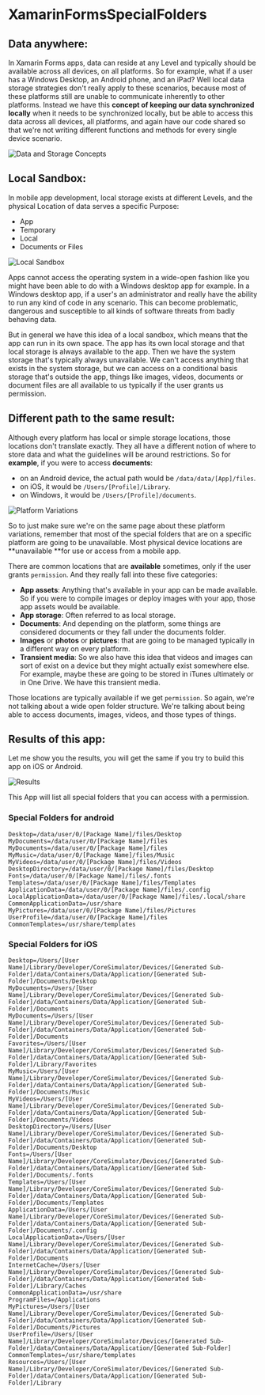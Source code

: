 # XamarinFormsSpecialFolders
## Data anywhere:

In Xamarin Forms apps, data can reside at any Level and typically should be available across all devices, on all platforms. So for example, what if a user has a Windows Desktop, an Android phone, and an iPad? Well local data storage strategies don't really apply to these scenarios, because most of these platforms still are unable to communicate inherently to other platforms. Instead we have this **concept of keeping our data synchronized locally** when it needs to be synchronized locally, but be able to access this data across all devices, all platforms, and again have our code shared so that we're not writing different functions and methods for every single device scenario.

![Data and Storage Concepts](/imgs/data%20anywhere.jpg)

## Local Sandbox:
In mobile app development, local storage exists at different Levels, and the physical Location of data serves a specific Purpose:
* App
* Temporary
* Local
* Documents or Files

![Local Sandbox](/imgs/Local%20Sandbox.jpg)

Apps cannot access the operating system in a wide-open fashion like you might have been able to do with a Windows desktop app for example. In a Windows desktop app, if a user's an administrator and really have the ability to run any kind of code in any scenario. This can become problematic, dangerous and susceptible to all kinds of software threats from badly behaving data. 

But in general we have this idea of a local sandbox, which means that the app can run in its own space. The app has its own local storage and that local storage is always available to the app. Then we have the system storage that's typically always unavailable. We can't access anything that exists in the system storage, but we can access on a conditional basis storage that's outside the app, things like images, videos, documents or document files are all available to us typically if the user grants us permission.

## Different path to the same result:
Although every platform has local or simple storage locations, those locations don't translate exactly. They all have a different notion of where to store data and what the guidelines will be around restrictions.
So for **example**, if you were to access **documents**:
* on an Android device, the actual path would be `/data/data/[App]/files`.
* on iOS, it would be `/Users/[Profile]/Library`.
* on Windows, it would be `/Users/[Profile]/documents`.

![Platform Variations](/imgs/Platform%20Variations.jpg)

So to just make sure we're on the same page about these platform variations, remember that most of the special folders that are on a specific platform are going to be unavailable. Most physical device locations are **unavailable **for use or access from a mobile app. 

There are common locations that are **available** sometimes, only if the user grants `permission`. And they really fall into these five categories: 
* **App assets**: Anything that's available in your app can be made available. So if you were to compile images or deploy images with your app, those app assets would be available.
* **App storage**: Often referred to as local storage.
* **Documents**: And depending on the platform, some things are considered documents or they fall under the documents folder.
* **Images** or **photos** or **pictures**: that are going to be managed typically in a different way on every platform.
* **Transient media**: So we also have this idea that videos and images can sort of exist on a device but they might actually exist somewhere else. For example, maybe these are going to be stored in iTunes ultimately or in One Drive. We have this transient media.

Those locations are typically available if we get `permission`. So again, we're not talking about a wide open folder structure. We're talking about being able to access documents, images, videos, and those types of things.

## Results of this app:
Let me show you the results, you will get the same if you try to build this app on iOS or Android.

![Results](/imgs/results.png)

This App will list all special folders that you can access with a permission.
### Special Folders for android
    
    Desktop=/data/user/0/[Package Name]/files/Desktop
    MyDocuments=/data/user/0/[Package Name]/files
    MyDocuments=/data/user/0/[Package Name]/files
    MyMusic=/data/user/0/[Package Name]/files/Music
    MyVideos=/data/user/0/[Package Name]/files/Videos
    DesktopDirectory=/data/user/0/[Package Name]/files/Desktop
    Fonts=/data/user/0/[Package Name]/files/.fonts
    Templates=/data/user/0/[Package Name]/files/Templates
    ApplicationData=/data/user/0/[Package Name]/files/.config
    LocalApplicationData=/data/user/0/[Package Name]/files/.local/share
    CommonApplicationData=/usr/share
    MyPictures=/data/user/0/[Package Name]/files/Pictures
    UserProfile=/data/user/0/[Package Name]/files
    CommonTemplates=/usr/share/templates

### Special Folders for iOS
    
    Desktop=/Users/[User Name]/Library/Developer/CoreSimulator/Devices/[Generated Sub-Folder]/data/Containers/Data/Application/[Generated Sub-Folder]/Documents/Desktop
    MyDocuments=/Users/[User Name]/Library/Developer/CoreSimulator/Devices/[Generated Sub-Folder]/data/Containers/Data/Application/[Generated Sub-Folder]/Documents
    MyDocuments=/Users/[User Name]/Library/Developer/CoreSimulator/Devices/[Generated Sub-Folder]/data/Containers/Data/Application/[Generated Sub-Folder]/Documents
    Favorites=/Users/[User Name]/Library/Developer/CoreSimulator/Devices/[Generated Sub-Folder]/data/Containers/Data/Application/[Generated Sub-Folder]/Library/Favorites
    MyMusic=/Users/[User Name]/Library/Developer/CoreSimulator/Devices/[Generated Sub-Folder]/data/Containers/Data/Application/[Generated Sub-Folder]/Documents/Music
    MyVideos=/Users/[User Name]/Library/Developer/CoreSimulator/Devices/[Generated Sub-Folder]/data/Containers/Data/Application/[Generated Sub-Folder]/Documents/Videos
    DesktopDirectory=/Users/[User Name]/Library/Developer/CoreSimulator/Devices/[Generated Sub-Folder]/data/Containers/Data/Application/[Generated Sub-Folder]/Documents/Desktop
    Fonts=/Users/[User Name]/Library/Developer/CoreSimulator/Devices/[Generated Sub-Folder]/data/Containers/Data/Application/[Generated Sub-Folder]/Documents/.fonts
    Templates=/Users/[User Name]/Library/Developer/CoreSimulator/Devices/[Generated Sub-Folder]/data/Containers/Data/Application/[Generated Sub-Folder]/Documents/Templates
    ApplicationData=/Users/[User Name]/Library/Developer/CoreSimulator/Devices/[Generated Sub-Folder]/data/Containers/Data/Application/[Generated Sub-Folder]/Documents/.config
    LocalApplicationData=/Users/[User Name]/Library/Developer/CoreSimulator/Devices/[Generated Sub-Folder]/data/Containers/Data/Application/[Generated Sub-Folder]/Documents
    InternetCache=/Users/[User Name]/Library/Developer/CoreSimulator/Devices/[Generated Sub-Folder]/data/Containers/Data/Application/[Generated Sub-Folder]/Library/Caches
    CommonApplicationData=/usr/share
    ProgramFiles=/Applications
    MyPictures=/Users/[User Name]/Library/Developer/CoreSimulator/Devices/[Generated Sub-Folder]/data/Containers/Data/Application/[Generated Sub-Folder]/Documents/Pictures
    UserProfile=/Users/[User Name]/Library/Developer/CoreSimulator/Devices/[Generated Sub-Folder]/data/Containers/Data/Application/[Generated Sub-Folder]
    CommonTemplates=/usr/share/templates
    Resources=/Users/[User Name]/Library/Developer/CoreSimulator/Devices/[Generated Sub-Folder]/data/Containers/Data/Application/[Generated Sub-Folder]/Library